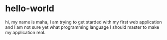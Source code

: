 # hello-world
hi, my name is maha, I am trying to get starded with my first web application and I am not sure yet what programming language I should master to make my application real.
